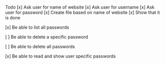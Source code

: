 Todo
  [x] Ask user for name of website
  [x] Ask user for username
  [x] Ask user for password
    [x] Create file based on name of website
    [x] Show that it is done
  
  [x] Be able to list all passwords
  
  [ ] Be able to delete a specific password
  
  [ ] Be able to delete all passwords
  
  [x] Be able to read and show user specific passwords